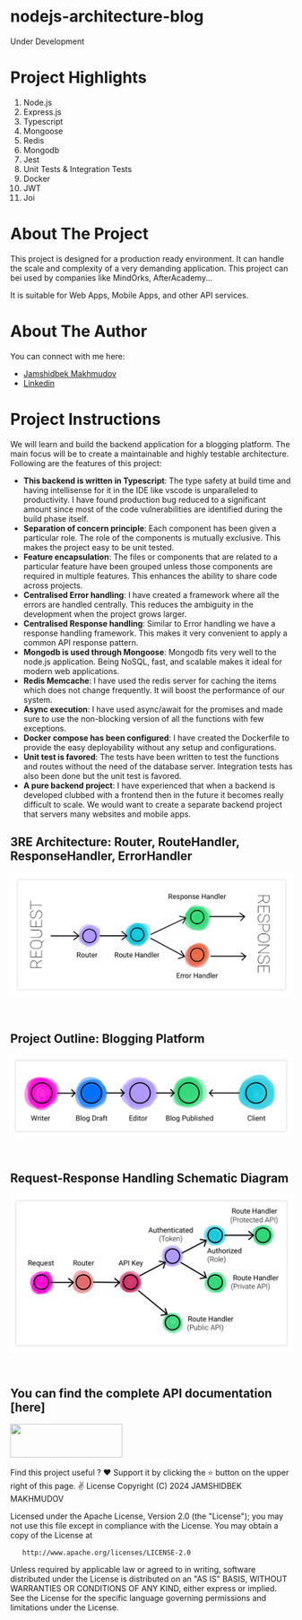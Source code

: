 # nodejs-architecture-blog

  Under Development
  <br>

# Project Highlights

1. Node.js
2. Express.js
3. Typescript
4. Mongoose
5. Redis
6. Mongodb
7. Jest
8. Unit Tests & Integration Tests
9. Docker
10. JWT
11. Joi

# About The Project

This project is designed for a production ready environment. It can handle the scale and complexity of a very demanding application. This project can bei used by companies like MindOrks, AfterAcademy...

It is suitable for Web Apps, Mobile Apps, and other API services.

# About The Author

You can connect with me here:

* [Jamshidbek Makhmudov](https://jamshid-makhmudov.vercel.app/)
* [Linkedin](www.linkedin.com/in/jamshid-makhmudov)

# Project Instructions

We will learn and build the backend application for a blogging platform. The main focus will be to create a maintainable and highly testable architecture.
<br>
Following are the features of this project:

* **This backend is written in Typescript**: The type safety at build time and having intellisense for it in the IDE like vscode is unparalleled to productivity. I have found production bug reduced to a significant amount since most of the code vulnerabilities are identified during the build phase itself.
* **Separation of concern principle**: Each component has been given a particular role. The role of the components is mutually exclusive. This makes the project easy to be unit tested.
* **Feature encapsulation**: The files or components that are related to a particular feature have been grouped unless those components are required in multiple features. This enhances the ability to share code across projects.
* **Centralised Error handling**: I have created a framework where all the errors are handled centrally. This reduces the ambiguity in the development when the project grows larger.
* **Centralised Response handling**: Similar to Error handling we have a response handling framework. This makes it very convenient to apply a common API response pattern.
* **Mongodb is used through Mongoose**: Mongodb fits very well to the node.js application. Being NoSQL, fast, and scalable makes it ideal for modern web applications.
* **Redis Memcache**: I have used the redis server for caching the items which does not change frequently. It will boost the performance of our system.
* **Async execution**: I have used async/await for the promises and made sure to use the non-blocking version of all the functions with few exceptions.
* **Docker compose has been configured**: I have created the Dockerfile to provide the easy deployability without any setup and configurations.
* **Unit test is favored**: The tests have been written to test the functions and routes without the need of the database server. Integration tests has also been done but the unit test is favored.
* **A pure backend project**: I have experienced that when a backend is developed clubbed with a frontend then in the future it becomes really difficult to scale. We would want to create a separate backend project that servers many websites and mobile apps.

## 3RE Architecture: Router, RouteHandler, ResponseHandler, ErrorHandler

<p align="center">
    <img src="/addons/github_assets/3RE.png">
</p>
<br>

## Project Outline: Blogging Platform

<p align="center">
    <img src="/addons/github_assets/project-outline.png">
</p>
<br>

## Request-Response Handling Schematic Diagram

<p align="center">
    <img src="/addons/github_assets/api-structure.png">
</p>
<br>

## You can find the complete API documentation [here]

<a href="https://documenter.getpostman.com/view/25532907/2sA3kbheSS" target="_blank">
    <img src="https://raw.githubusercontent.com/afteracademy/nodejs-backend-architecture-typescript/master/addons/github_assets/api-doc-button.png" width="200" height="60"/>
</a>

Find this project useful ? ❤️
Support it by clicking the ⭐ button on the upper right of this page. ✌️
License
   Copyright (C) 2024 JAMSHIDBEK MAKHMUDOV

   Licensed under the Apache License, Version 2.0 (the "License");
   you may not use this file except in compliance with the License.
   You may obtain a copy of the License at

       http://www.apache.org/licenses/LICENSE-2.0

   Unless required by applicable law or agreed to in writing, software
   distributed under the License is distributed on an "AS IS" BASIS,
   WITHOUT WARRANTIES OR CONDITIONS OF ANY KIND, either express or implied.
   See the License for the specific language governing permissions and
   limitations under the License.
